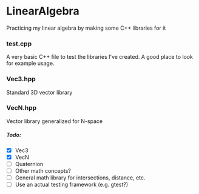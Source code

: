 # LinearAlgebra
Practicing my linear algebra by making some C++ libraries for it
### test.cpp
A very basic C++ file to test the libraries I've created. A good place to look for example usage.
### Vec3.hpp
Standard 3D vector library
### VecN.hpp
Vector library generalized for N-space
##### Todo:
- [x] Vec3
- [x] VecN
- [ ] Quaternion
- [ ] Other math concepts?
- [ ] General math library for intersections, distance, etc.
- [ ] Use an actual testing framework (e.g. gtest?)